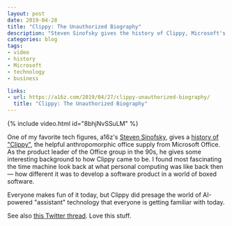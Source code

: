```yaml
---
layout: post
date: 2019-04-28
title: "Clippy: The Unauthorized Biography"
description: "Steven Sinofsky gives the history of Clippy, Microsoft's original assistant"
categories: blog
tags:
- video
- history
- Microsoft
- technology
- business

links:
- url: https://a16z.com/2019/04/27/clippy-unauthorized-biography/
  title: "Clippy: The Unauthorized Biography"
---
```


{% include video.html id="8bhjNvSSuLM" %}

One of my favorite tech figures, a16z's [Steven Sinofsky](https://twitter.com/stevesi "Steven Sinofsky"), gives a [history of "Clippy"](https://a16z.com/2019/04/27/clippy-unauthorized-biography/ "History of Clippy"), the helpful anthropomorphic office supply from Microsoft Office. As the product leader of the Office group in the 90s, he gives some interesting background to how Clippy came to be. I found most fascinating the time machine look back at what personal computing was like back then — how different it was to develop a software product in a world of boxed software.

Everyone makes fun of it today, but Clippy did presage the world of AI-powered "assistant" technology that everyone is getting familiar with today.

See also [this Twitter thread](https://twitter.com/stevesi/status/1122199396316143617 "@stevesi thread on Clippy"). Love this stuff.

